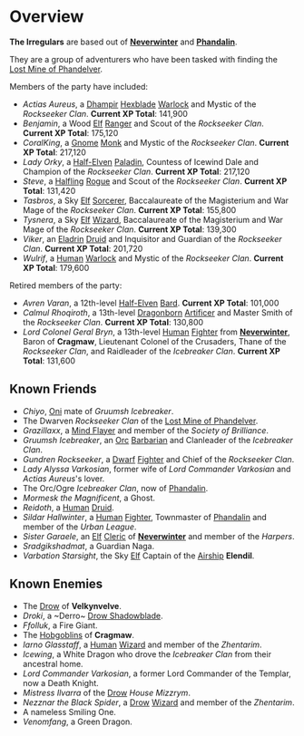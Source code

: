 # Overview

**The Irregulars** are based out of **[Neverwinter]** and **[Phandalin]**.

They are a group of adventurers who have been tasked with finding the [Lost Mine of Phandelver].

Members of the party have included:

- *Actias Aureus*, a [Dhampir] [Hexblade] [Warlock] and Mystic of the *Rockseeker Clan*. **Current XP Total**: 141,900
- *Benjamin*, a Wood [Elf] [Ranger] and Scout of the *Rockseeker Clan*. **Current XP Total**: 175,120
- *CoralKing*, a [Gnome] [Monk] and Mystic of the *Rockseeker Clan*. **Current XP Total**: 217,120
- *Lady Orky*, a [Half-Elven] [Paladin], Countess of Icewind Dale and Champion of the *Rockseeker Clan*. **Current XP Total**: 217,120
- *Steve*, a [Halfling] [Rogue] and Scout of the *Rockseeker Clan*. **Current XP Total**: 131,420
- *Tasbros*, a Sky [Elf] [Sorcerer], Baccalaureate of the Magisterium and War Mage of the *Rockseeker Clan*. **Current XP Total**: 155,800
- *Tysnera*, a Sky [Elf] [Wizard], Baccalaureate of the Magisterium and War Mage of the *Rockseeker Clan*. **Current XP Total**: 139,300
- *Viker*, an [Eladrin] [Druid] and Inquisitor and Guardian of the *Rockseeker Clan*. **Current XP Total**: 201,720
- *Wulrif*, a [Human] [Warlock] and Mystic of the *Rockseeker Clan*. **Current XP Total**: 179,600

Retired members of the party:

- *Avren Varan*, a 12th-level [Half-Elven] [Bard]. **Current XP Total**: 101,000
- *Calmul Rhoqiroth*, a 13th-level [Dragonborn] [Artificer] and Master Smith of the *Rockseeker Clan*. **Current XP Total**: 130,800
- *Lord Colonel Geral Bryn*, a 13th-level [Human] [Fighter] from **[Neverwinter]**, Baron of **Cragmaw**, Lieutenant Colonel of the Crusaders, Thane of the *Rockseeker Clan*, and Raidleader of the *Icebreaker Clan*. **Current XP Total**: 131,600

## Known Friends

- *Chiyo*, [Oni] mate of *Gruumsh Icebreaker*.
- The Dwarven *Rockseeker Clan* of the [Lost Mine of Phandelver].
- *Grazillaxx*, a [Mind Flayer] and member of the *Society of Brilliance*.
- *Gruumsh Icebreaker*, an [Orc] [Barbarian] and Clanleader of the *Icebreaker Clan*.
- *Gundren Rockseeker*, a [Dwarf] [Fighter] and Chief of the *Rockseeker Clan*.
- *Lady Alyssa Varkosian*, former wife of *Lord Commander Varkosian* and *Actias Aureus*'s lover.
- The Orc/Ogre *Icebreaker Clan*, now of [Phandalin].
- *Mormesk the Magnificent*, a Ghost.
- *Reidoth*, a [Human] [Druid].
- *Sildar Hallwinter*, a [Human] [Fighter], Townmaster of [Phandalin] and member of the *Urban League*.
- *Sister Garaele*, an [Elf] [Cleric] of **[Neverwinter]** and member of the *Harpers*.
- *Sradgikshadmat*, a Guardian Naga.
- *Varbation Starsight*, the Sky [Elf] Captain of the [Airship] **Elendil**.

## Known Enemies

- The [Drow] of **Velkynvelve**.
- *Droki*, a ~Derro~ [Drow Shadowblade].
- *Ffolluk*, a Fire Giant.
- The [Hobgoblins] of **Cragmaw**.
- *Iarno Glasstaff*, a [Human] [Wizard] and member of the *Zhentarim*.
- *Icewing*, a White Dragon who drove the *Icebreaker Clan* from their ancestral home.
- *Lord Commander Varkosian*, a former Lord Commander of the Templar, now a Death Knight.
- *Mistress Ilvarra* of the [Drow] *House Mizzrym*.
- *Nezznar the Black Spider*, a [Drow] [Wizard] and member of the *Zhentarim*.
- A nameless Smiling One.
- *Venomfang*, a Green Dragon.

[Neverwinter]: ../background/neverwinter.md
[Phandalin]: https://www.dndbeyond.com/sources/lmop/phandalin#Part2Phandalin
[Warlock]: ../game/classes.md#warlock
[Bard]: ../game/classes.md#bard
[Elf]: ../background/elves.md
[Ranger]: ../game/classes.md#ranger
[Dragonborn]: ../background/dragonborn.md
[Artificer]: ../game/classes.md#artificer
[Gnome]: ../background/gnomes.md
[Monk]: ../game/classes.md#monk
[Human]: ../background/humans.md
[Fighter]: ../game/classes.md#fighter
[Half-Elven]: ../background/elves.md#half-elf
[Paladin]: ../game/classes.md#paladin
[Halfling]: ../background/halflings.md
[Rogue]: ../game/classes.md#rogue
[Sorcerer]: ../game/classes.md#sorcerer
[Wizard]: ../game/classes.md#wizard
[Eladrin]: https://www.dndbeyond.com/races/1026386-eladrin
[Druid]: ../game/classes.md#druid
[Lost Mine of Phandelver]: https://www.dndbeyond.com/sources/lmop
[Drow]: ../background/drow.md
[Cleric]: ../game/classes.md#cleric
[Oni]: https://www.dndbeyond.com/monsters/16971-oni
[Orc]: https://www.dndbeyond.com/races/1026398-orc
[Dwarf]: ../background/dwarves.md
[Barbarian]: ../game/classes.md#barbarian
[Airship]: https://www.dndbeyond.com/equipment/airship
[Hobgoblins]: https://www.dndbeyond.com/races/1026393-hobgoblin
[Mind Flayer]: https://www.dndbeyond.com/monsters/17104-mind-flayer
[Dhampir]: https://www.dndbeyond.com/races/706719-lineages#Dhampir
[Hexblade]: https://www.dndbeyond.com/classes/warlock#TheHexblade
[Drow Shadowblade]: https://www.dndbeyond.com/monsters/2560790-drow-shadowblade
